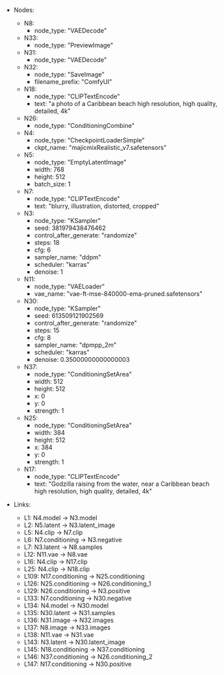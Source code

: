 - Nodes:
    - N8:
        - node_type: "VAEDecode"
    - N33:
        - node_type: "PreviewImage"
    - N31:
        - node_type: "VAEDecode"
    - N32:
        - node_type: "SaveImage"
        - filename_prefix: "ComfyUI"
    - N18:
        - node_type: "CLIPTextEncode"
        - text: "a photo of a Caribbean beach  high resolution, high quality, detailed, 4k"
    - N26:
        - node_type: "ConditioningCombine"
    - N4:
        - node_type: "CheckpointLoaderSimple"
        - ckpt_name: "majicmixRealistic_v7.safetensors"
    - N5:
        - node_type: "EmptyLatentImage"
        - width: 768
        - height: 512
        - batch_size: 1
    - N7:
        - node_type: "CLIPTextEncode"
        - text: "blurry, illustration, distorted, cropped"
    - N3:
        - node_type: "KSampler"
        - seed: 381979438476462
        - control_after_generate: "randomize"
        - steps: 18
        - cfg: 6
        - sampler_name: "ddpm"
        - scheduler: "karras"
        - denoise: 1
    - N11:
        - node_type: "VAELoader"
        - vae_name: "vae-ft-mse-840000-ema-pruned.safetensors"
    - N30:
        - node_type: "KSampler"
        - seed: 613509121902569
        - control_after_generate: "randomize"
        - steps: 15
        - cfg: 8
        - sampler_name: "dpmpp_2m"
        - scheduler: "karras"
        - denoise: 0.35000000000000003
    - N37:
        - node_type: "ConditioningSetArea"
        - width: 512
        - height: 512
        - x: 0
        - y: 0
        - strength: 1
    - N25:
        - node_type: "ConditioningSetArea"
        - width: 384
        - height: 512
        - x: 384
        - y: 0
        - strength: 1
    - N17:
        - node_type: "CLIPTextEncode"
        - text: "Godzilla raising from the water, near a Caribbean beach  high resolution, high quality, detailed, 4k"

- Links:
    - L1: N4.model -> N3.model
    - L2: N5.latent -> N3.latent_image
    - L5: N4.clip -> N7.clip
    - L6: N7.conditioning -> N3.negative
    - L7: N3.latent -> N8.samples
    - L12: N11.vae -> N8.vae
    - L16: N4.clip -> N17.clip
    - L25: N4.clip -> N18.clip
    - L109: N17.conditioning -> N25.conditioning
    - L126: N25.conditioning -> N26.conditioning_1
    - L129: N26.conditioning -> N3.positive
    - L133: N7.conditioning -> N30.negative
    - L134: N4.model -> N30.model
    - L135: N30.latent -> N31.samples
    - L136: N31.image -> N32.images
    - L137: N8.image -> N33.images
    - L138: N11.vae -> N31.vae
    - L143: N3.latent -> N30.latent_image
    - L145: N18.conditioning -> N37.conditioning
    - L146: N37.conditioning -> N26.conditioning_2
    - L147: N17.conditioning -> N30.positive

